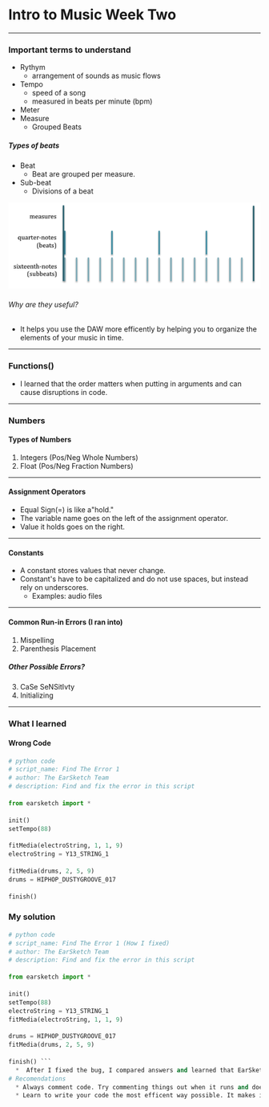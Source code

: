 # Intro to Music Week Two 
---
### Important terms to understand
  * Rythym 
    * arrangement of sounds as music flows
  * Tempo
    * speed of a song
    * measured in beats per minute (bpm)
  * Meter
  * Measure
    * Grouped Beats
  ##### Types of beats
  * Beat
    * Beat are grouped per measure. 
  * Sub-beat
    * Divisions of a beat
 

![measure](barStructure-cropped.png "different measures")
  ###### Why are they useful?
  * It helps you use the DAW more efficently by helping you to organize the elements of your music in time.
---
### Functions()
  * I learned that the order matters when putting in arguments and can cause disruptions in code.
---
### Numbers
#### Types of Numbers
1. Integers (Pos/Neg Whole Numbers)
2.  Float (Pos/Neg Fraction Numbers)
 
----
#### Assignment Operators
  * Equal Sign(=) is like a"hold." 
  * The variable name goes on the left of the assignment operator.
  * Value it holds goes on the right.
----
#### Constants
* A constant stores values that never change.
* Constant's have to be  capitalized and do not use  spaces, but instead rely on underscores.
    * Examples: audio files
---
#### Common Run-in Errors (I ran into)
1. Mispelling
2. Parenthesis Placement
##### Other Possible Errors?
3. CaSe SeNSitIvty
4. Initializing 
---
### What I learned
#### Wrong Code
```python
# python code
# script_name: Find The Error 1
# author: The EarSketch Team
# description: Find and fix the error in this script

from earsketch import *

init()
setTempo(88)

fitMedia(electroString, 1, 1, 9)
electroString = Y13_STRING_1

fitMedia(drums, 2, 5, 9)
drums = HIPHOP_DUSTYGROOVE_017

finish()
```
### My solution
```python
# python code
# script_name: Find The Error 1 (How I fixed)
# author: The EarSketch Team
# description: Find and fix the error in this script

from earsketch import *

init()
setTempo(88)
electroString = Y13_STRING_1
fitMedia(electroString, 1, 1, 9)

drums = HIPHOP_DUSTYGROOVE_017
fitMedia(drums, 2, 5, 9)

finish() ```
  *  After I fixed the bug, I compared answers and learned that EarSketch recommends you declare variables in clusters on top. 
# Recomendations
  * Always comment code. Try commenting things out when it runs and does not go the way you want it to. Also comment what the code is supposed to do so you remember the next session or someone else can learn from it.
  * Learn to write your code the most efficent way possible. It makes it look neater and easier to see the different parts to the project. It makes it easier to comment blocks of code that do not work to fix bugs and evades confusion. I did not have proper indentations and syntax and the only thing that fixed the code was commenting line by line to add the missing ')'
  